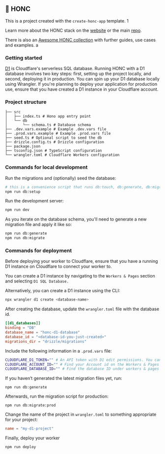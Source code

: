 ## 🪿 HONC

This is a project created with the `create-honc-app` template. 1

Learn more about the HONC stack on the [website](https://honc.dev) or the main [repo](https://github.com/fiberplane/create-honc-app).

There is also an [Awesome HONC collection](https://github.com/fiberplane/awesome-honc) with further guides, use cases and examples.
a
### Getting started
[D1](https://developers.cloudflare.com/d1/) is Cloudflare's serverless SQL database. Running HONC with a D1 database involves two key steps: first, setting up the project locally, and second, deploying it in production. You can spin up your D1 database locally using Wrangler. If you're planning to deploy your application for production use, ensure that you have created a D1 instance in your Cloudflare account.

### Project structure

```#
├── src
│   ├── index.ts # Hono app entry point
│   └── db
│       └── schema.ts # Database schema
├── .dev.vars.example # Example .dev.vars file
├── .prod.vars.example # Example .prod.vars file
├── seed.ts # Optional script to seed the db
├── drizzle.config.ts # Drizzle configuration
├── package.json
├── tsconfig.json # TypeScript configuration
└── wrangler.toml # Cloudflare Workers configuration
```

### Commands for local development

Run the migrations and (optionally) seed the database:

```sh
# this is a convenience script that runs db:touch, db:generate, db:migrate, and db:seed
npm run db:setup
```

Run the development server:

```sh
npm run dev
```

As you iterate on the database schema, you'll need to generate a new migration file and apply it like so:

```sh
npm run db:generate
npm run db:migrate
```

### Commands for deployment

Before deploying your worker to Cloudflare, ensure that you have a running D1 instance on Cloudflare to connect your worker to.

You can create a D1 instance by navigating to the `Workers & Pages` section and selecting `D1 SQL Database.`

Alternatively, you can create a D1 instance using the CLI:

```sh
npx wrangler d1 create <database-name>
```

After creating the database, update the `wrangler.toml` file with the database id.

```toml
[[d1_databases]]
binding = "DB"
database_name = "honc-d1-database"
database_id = "<database-id-you-just-created>"
migrations_dir = "drizzle/migrations"
```

Include the following information in a `.prod.vars` file:

```sh
CLOUDFLARE_D1_TOKEN="" # An API token with D1 edit permissions. You can create API tokens from your Cloudflare profile
CLOUDFLARE_ACCOUNT_ID="" # Find your Account id on the Workers & Pages overview (upper right)
CLOUDFLARE_DATABASE_ID="" # Find the database ID under workers & pages under D1 SQL Database and by selecting the created database
```

If you haven’t generated the latest migration files yet, run:
```shell
npm run db:generate
```

Afterwards, run the migration script for production:
```shell
npm run db:migrate:prod
```

Change the name of the project in `wrangler.toml` to something appropriate for your project:

```toml
name = "my-d1-project"
```

Finally, deploy your worker

```shell 
npm run deploy
```


